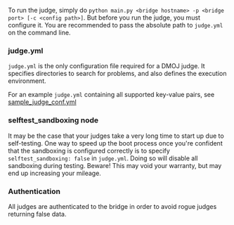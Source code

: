 To run the judge, simply do `python main.py <bridge hostname> -p <bridge port> [-c <config path>]`.
But before you run the judge, you must configure it.
You are recommended to pass the absolute path to `judge.yml` on the command line.

### judge.yml

`judge.yml` is the only configuration file required for a DMOJ judge. It specifies directories to search for
problems, and also defines the execution environment.

For an example `judge.yml` containing all supported key-value pairs, see [sample_judge_conf.yml](https://github.com/DMOJ/docs/blob/master/sample_judge_conf.yml)

### selftest_sandboxing node

It may be the case that your judges take a very long time to start up due to self-testing. One way to speed up the boot process once you're confident that the sandboxing is configured correctly is to specify `selftest_sandboxing: false` in `judge.yml`. Doing so will disable all sandboxing during testing. Beware! This may void your warranty, but may end up increasing your mileage.

### Authentication

All judges are authenticated to the bridge in order to avoid rogue judges returning false data.
